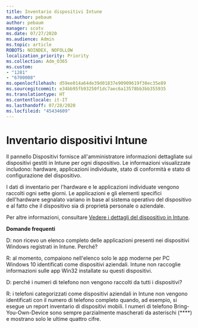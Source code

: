 ```yaml
---
title: Inventario dispositivi Intune
ms.author: pebaum
author: pebaum
manager: scotv
ms.date: 07/27/2020
ms.audience: Admin
ms.topic: article
ROBOTS: NOINDEX, NOFOLLOW
localization_priority: Priority
ms.collection: Adm_O365
ms.custom:
- "1281"
- "6700008"
ms.openlocfilehash: d59ee014a64de39d01837e90909619f30ec35e89
ms.sourcegitcommit: e34bb95fb93250f1dc7aec6a13578bb3bb355935
ms.translationtype: HT
ms.contentlocale: it-IT
ms.lasthandoff: 07/28/2020
ms.locfileid: "45434609"
---
```

# <a name="intune-device-inventory"></a>Inventario dispositivi Intune

Il pannello Dispositivi fornisce all'amministratore informazioni dettagliate sui dispositivi gestiti in Intune per ogni dispositivo. Le informazioni visualizzate includono: hardware, applicazioni individuate, stato di conformità e stato di configurazione del dispositivo.

I dati di inventario per l'hardware e le applicazioni individuate vengono raccolti ogni sette giorni. Le applicazioni e gli elementi specifici dell'hardware segnalato variano in base al sistema operativo del dispositivo e al fatto che il dispositivo sia di proprietà personale o aziendale.

Per altre informazioni, consultare [Vedere i dettagli del dispositivo in Intune](https://docs.microsoft.com/intune/device-inventory).

**Domande frequenti**

D: non ricevo un elenco completo delle applicazioni presenti nei dispositivi Windows registrati in Intune. Perché?

R: al momento, compaiono nell'elenco solo le app moderne per PC Windows 10 identificati come dispositivi aziendali. Intune non raccoglie informazioni sulle app Win32 installate su questi dispositivi.

D: perché i numeri di telefono non vengono raccolti da tutti i dispositivi?

R: i telefoni categorizzati come dispositivi aziendali in Intune non vengono identificati con il numero di telefono completo quando, ad esempio, si esegue un report inventario di dispositivi mobili. I numeri di telefono Bring-You-Own-Device sono sempre parzialmente mascherati da asterischi (****) e mostrano solo le ultime quattro cifre.